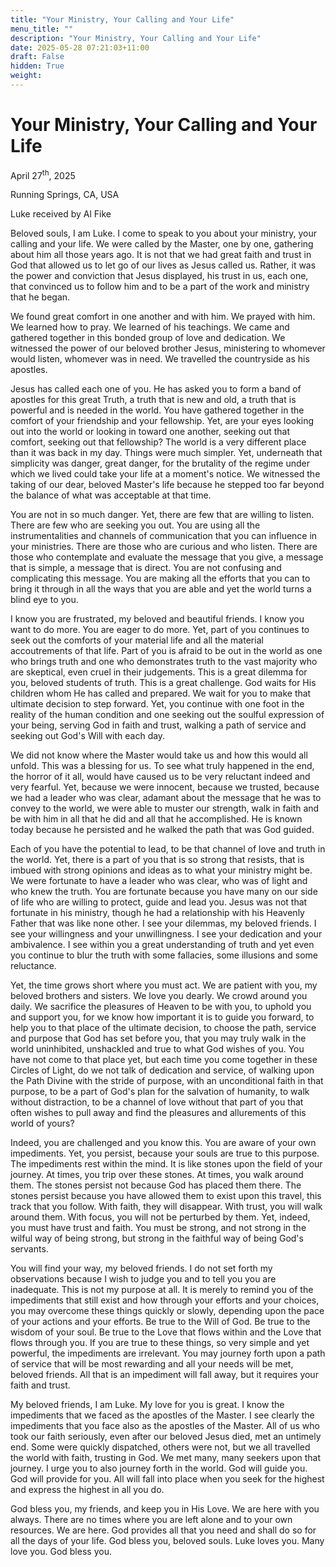 ```yaml
---
title: "Your Ministry, Your Calling and Your Life"
menu_title: ""
description: "Your Ministry, Your Calling and Your Life"
date: 2025-05-28 07:21:03+11:00
draft: False
hidden: True
weight:
---
```

# Your Ministry, Your Calling and Your Life

April 27<sup>th</sup>, 2025

Running Springs, CA, USA

Luke received by Al Fike

Beloved souls, I am Luke. I come to speak to you about your ministry, your calling and your life. We were called by the Master, one by one, gathering about him all those years ago. It is not that we had great faith and trust in God that allowed us to let go of our lives as Jesus called us. Rather, it was the power and conviction that Jesus displayed, his trust in us, each one, that convinced us to follow him and to be a part of the work and ministry that he began.

We found great comfort in one another and with him. We prayed with him. We learned how to pray. We learned of his teachings. We came and gathered together in this bonded group of love and dedication. We witnessed the power of our beloved brother Jesus, ministering to whomever would listen, whomever was in need. We travelled the countryside as his apostles.

Jesus has called each one of you. He has asked you to form a band of apostles for this great Truth, a truth that is new and old, a truth that is powerful and is needed in the world. You have gathered together in the comfort of your friendship and your fellowship. Yet, are your eyes looking out into the world or looking in toward one another, seeking out that comfort, seeking out that fellowship? The world is a very different place than it was back in my day. Things were much simpler. Yet, underneath that simplicity was danger, great danger, for the brutality of the regime under which we lived could take your life at a moment's notice. We witnessed the taking of our dear, beloved Master's life because he stepped too far beyond the balance of what was acceptable at that time.

You are not in so much danger. Yet, there are few that are willing to listen. There are few who are seeking you out. You are using all the instrumentalities and channels of communication that you can influence in your ministries. There are those who are curious and who listen. There are those who contemplate and evaluate the message that you give, a message that is simple, a message that is direct. You are not confusing and complicating this message. You are making all the efforts that you can to bring it through in all the ways that you are able and yet the world turns a blind eye to you.

I know you are frustrated, my beloved and beautiful friends. I know you want to do more. You are eager to do more. Yet, part of you continues to seek out the comforts of your material life and all the material accoutrements of that life. Part of you is afraid to be out in the world as one who brings truth and one who demonstrates truth to the vast majority who are skeptical, even cruel in their judgements. This is a great dilemma for you, beloved students of truth. This is a great challenge. God waits for His children whom He has called and prepared. We wait for you to make that ultimate decision to step forward. Yet, you continue with one foot in the reality of the human condition and one seeking out the soulful expression of your being, serving God in faith and trust, walking a path of service and seeking out God's Will with each day.

We did not know where the Master would take us and how this would all unfold. This was a blessing for us. To see what truly happened in the end, the horror of it all, would have caused us to be very reluctant indeed and very fearful. Yet, because we were innocent, because we trusted, because we had a leader who was clear, adamant about the message that he was to convey to the world, we were able to muster our strength, walk in faith and be with him in all that he did and all that he accomplished. He is known today because he persisted and he walked the path that was God guided.

Each of you have the potential to lead, to be that channel of love and truth in the world. Yet, there is a part of you that is so strong that resists, that is imbued with strong opinions and ideas as to what your ministry might be. We were fortunate to have a leader who was clear, who was of light and who knew the truth. You are fortunate because you have many on our side of life who are willing to protect, guide and lead you. Jesus was not that fortunate in his ministry, though he had a relationship with his Heavenly Father that was like none other. I see your dilemmas, my beloved friends. I see your willingness and your unwillingness. I see your dedication and your ambivalence. I see within you a great understanding of truth and yet even you continue to blur the truth with some fallacies, some illusions and some reluctance.

Yet, the time grows short where you must act. We are patient with you, my beloved brothers and sisters. We love you dearly. We crowd around you daily. We sacrifice the pleasures of Heaven to be with you, to uphold you and support you, for we know how important it is to guide you forward, to help you to that place of the ultimate decision, to choose the path, service and purpose that God has set before you, that you may truly walk in the world uninhibited, unshackled and true to what God wishes of you. You have not come to that place yet, but each time you come together in these Circles of Light, do we not talk of dedication and service, of walking upon the Path Divine with the stride of purpose, with an unconditional faith in that purpose, to be a part of God's plan for the salvation of humanity, to walk without distraction, to be a channel of love without that part of you that often wishes to pull away and find the pleasures and allurements of this world of yours?

Indeed, you are challenged and you know this. You are aware of your own impediments. Yet, you persist, because your souls are true to this purpose. The impediments rest within the mind. It is like stones upon the field of your journey. At times, you trip over these stones. At times, you walk around them. The stones persist not because God has placed them there. The stones persist because you have allowed them to exist upon this travel, this track that you follow. With faith, they will disappear. With trust, you will walk around them. With focus, you will not be perturbed by them. Yet, indeed, you must have trust and faith. You must be strong, and not strong in the wilful way of being strong, but strong in the faithful way of being God's servants.

You will find your way, my beloved friends. I do not set forth my observations because I wish to judge you and to tell you you are inadequate. This is not my purpose at all. It is merely to remind you of the impediments that still exist and how through your efforts and your choices, you may overcome these things quickly or slowly, depending upon the pace of your actions and your efforts. Be true to the Will of God. Be true to the wisdom of your soul. Be true to the Love that flows within and the Love that flows through you. If you are true to these things, so very simple and yet powerful, the impediments are irrelevant. You may journey forth upon a path of service that will be most rewarding and all your needs will be met, beloved friends. All that is an impediment will fall away, but it requires your faith and trust.

My beloved friends, I am Luke. My love for you is great. I know the impediments that we faced as the apostles of the Master. I see clearly the impediments that you face also as the apostles of the Master. All of us who took our faith seriously, even after our beloved Jesus died, met an untimely end. Some were quickly dispatched, others were not, but we all travelled the world with faith, trusting in God. We met many, many seekers upon that journey. I urge you to also journey forth in the world. God will guide you. God will provide for you. All will fall into place when you seek for the highest and express the highest in all you do.

God bless you, my friends, and keep you in His Love. We are here with you always. There are no times where you are left alone and to your own resources. We are here. God provides all that you need and shall do so for all the days of your life. God bless you, beloved souls. Luke loves you. Many love you. God bless you.
